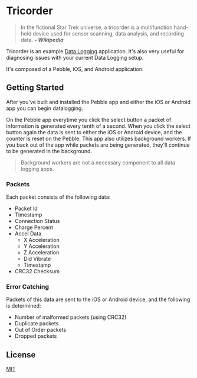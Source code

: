 Tricorder
=========

> In the fictional Star Trek universe, a tricorder is a multifunction hand-held
device used for sensor scanning, data analysis, and recording data.
***- Wikipedia***

Tricorder is an example [Data Logging](http://developer.getpebble.com/guides/pebble-apps/communications/pebble-datalogging/)
application. It's also very useful for diagnosing issues with your current Data
Logging setup.

It's composed of a Pebble, iOS, and Android application.

Getting Started
---------------

After you've built and installed the Pebble app and either the iOS or Android
app you can begin datalogging.

On the Pebble app everytime you click the select button a packet of information
is generated every tenth of a second. When you click the select button again the
data is sent to either the iOS or Android device, and the counter is reset on
the Pebble. This app also utilizes background workers. If you back out of the
app while packets are being generated, they'll continue to be generated in the
background.

> Background workers are not a necessary component to all data logging apps.

### Packets

Each packet consists of the following data:

- Packet Id
- Timestamp
- Connection Status
- Charge Percent
- Accel Data
	- X Acceleration
	- Y Acceleration
	- Z Acceleration
	- Did Vibrate
	- Timestamp
- CRC32 Checksum

### Error Catching

Packets of this data are sent to the iOS or Android device, and the following is
determined:

- Number of malformed packets (using CRC32)
- Duplicate packets
- Out of Order packets
- Dropped packets

## License

[MIT](./LICENSE)

